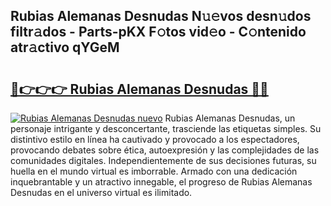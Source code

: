 ## Rubias Alemanas Desnudas N𝚞𝚎vos desn𝚞dos filtr𝚊dos - Parts-pKX F𝚘tos vid𝚎o - C𝚘ntenido atr𝚊ctivo qYGeM

# <h2><a href="http://mb8b32.tromn.icu/?c=Rubias+Alemanas+Desnudas">🔗👉👉👉 Rubias Alemanas Desnudas 🔗🔗</a></h2>

[![Rubias Alemanas Desnudas nuevo](https://i.imgur.com/pEAQMta.gif)](http://mb8b32.tromn.icu/?c=Rubias+Alemanas+Desnudas)
Rubias Alemanas Desnudas, un personaje intrigante y desconcertante, trasciende las etiquetas simples. Su distintivo estilo en línea ha cautivado y provocado a los espectadores, provocando debates sobre ética, autoexpresión y las complejidades de las comunidades digitales. Independientemente de sus decisiones futuras, su huella en el mundo virtual es imborrable. Armado con una dedicación inquebrantable y un atractivo innegable, el progreso de Rubias Alemanas Desnudas en el universo virtual es ilimitado.

